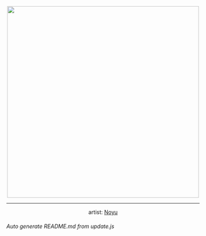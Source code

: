 
<p align="center">
  <img width="500" src="https://nekos.best/api/v2/neko/0536.png">
  <hr/>
  <center>
    artist: <a href="https://www.pixiv.net/en/artworks/92830475">Noyu</a>
  </center>
</p>


###### Auto generate README.md from update.js


